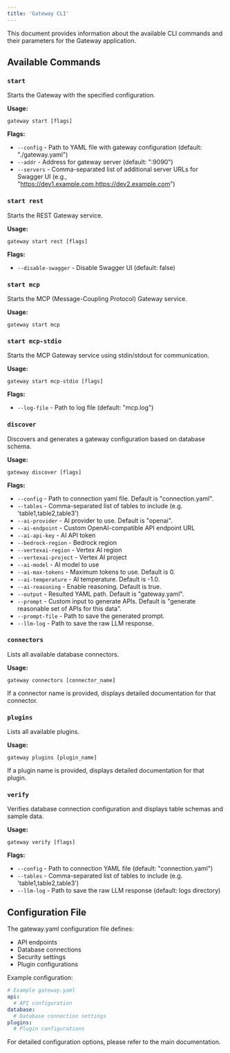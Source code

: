 ```yaml
---
title: 'Gateway CLI'
---
```


This document provides information about the available CLI commands and their parameters for the Gateway application.

## Available Commands

### `start`

Starts the Gateway with the specified configuration.

**Usage:**

```
gateway start [flags]
```

**Flags:**

- `--config` - Path to YAML file with gateway configuration (default: "./gateway.yaml")
- `--addr` - Address for gateway server (default: ":9090")
- `--servers` - Comma-separated list of additional server URLs for Swagger UI (e.g., "https://dev1.example.com,https://dev2.example.com")

### `start rest`

Starts the REST Gateway service.

**Usage:**

```
gateway start rest [flags]
```

**Flags:**

- `--disable-swagger` - Disable Swagger UI (default: false)

### `start mcp`

Starts the MCP (Message-Coupling Protocol) Gateway service.

**Usage:**

```
gateway start mcp
```

### `start mcp-stdio`

Starts the MCP Gateway service using stdin/stdout for communication.

**Usage:**

```
gateway start mcp-stdio [flags]
```

**Flags:**

- `--log-file` - Path to log file (default: "mcp.log")

### `discover`

Discovers and generates a gateway configuration based on database schema.

**Usage:**

```
gateway discover [flags]
```

**Flags:**

- `--config` - Path to connection yaml file. Default is "connection.yaml".
- `--tables` - Comma-separated list of tables to include (e.g. 'table1,table2,table3')
- `--ai-provider` - AI provider to use. Default is "openai".
- `--ai-endpoint` - Custom OpenAI-compatible API endpoint URL
- `--ai-api-key` - AI API token
- `--bedrock-region` - Bedrock region
- `--vertexai-region` - Vertex AI region
- `--vertexai-project` - Vertex AI project
- `--ai-model` - AI model to use
- `--ai-max-tokens` - Maximum tokens to use. Default is 0.
- `--ai-temperature` - AI temperature. Default is -1.0.
- `--ai-reasoning` - Enable reasoning. Default is true.
- `--output` - Resulted YAML path. Default is "gateway.yaml".
- `--prompt` - Custom input to generate APIs. Default is "generate reasonable set of APIs for this data".
- `--prompt-file` - Path to save the generated prompt.
- `--llm-log` - Path to save the raw LLM response.

### `connectors`

Lists all available database connectors.

**Usage:**

```
gateway connectors [connector_name]
```

If a connector name is provided, displays detailed documentation for that connector.

### `plugins`

Lists all available plugins.

**Usage:**

```
gateway plugins [plugin_name]
```

If a plugin name is provided, displays detailed documentation for that plugin.

### `verify`

Verifies database connection configuration and displays table schemas and sample data.

**Usage:**

```
gateway verify [flags]
```

**Flags:**

- `--config` - Path to connection YAML file (default: "connection.yaml")
- `--tables` - Comma-separated list of tables to include (e.g. 'table1,table2,table3')
- `--llm-log` - Path to save the raw LLM response (default: logs directory)

## Configuration File

The gateway.yaml configuration file defines:

- API endpoints
- Database connections
- Security settings
- Plugin configurations

Example configuration:

```yaml
# Example gateway.yaml
api:
  # API configuration
database:
  # Database connection settings
plugins:
  # Plugin configurations
```

For detailed configuration options, please refer to the main documentation.
